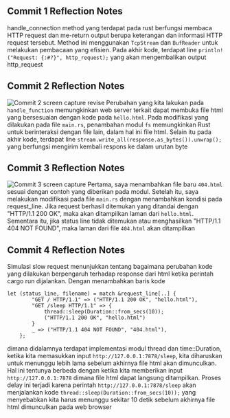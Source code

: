 ## Commit 1 Reflection Notes
handle_connection method yang terdapat pada rust berfungsi membaca HTTP request dan me-return output berupa keterangan dan informasi HTTP request tersebut. Method ini menggunakan 
```TcpStream``` dan ```BufReader``` untuk melakukan pembacaan yang efisien. Pada akhir kode, terdapat line ```println!("Request: {:#?}", http_request);``` yang akan mengembalikan output
http_request 

## Commit 2 Reflection Notes
![Commit 2 screen capture revise](rust_good_revise.jpg)
Perubahan yang kita lakukan pada ```handle_function``` memungkinkan web server terkait dapat membuka file html yang bersesuaian dengan kode pada ```hello.html```. Pada modifikasi yang dilakukan pada file ```main.rs```, penambahan modul ```fs``` memungkinkan Rust untuk berinteraksi dengan file lain, dalam hal ini file html. Selain itu pada akhir kode, terdapat line ```stream.write_all(response.as_bytes()).unwrap();``` yang berfungsi mengirim kembali respons ke dalam urutan byte

## Commit 3 Reflection Notes
![Commit 3 screen capture](rust_404.jpg)
Pertama, saya menambahkan file baru ```404.html``` sesuai dengan contoh yang diberikan pada modul. Setelah itu, saya melakukan modifikasi pada file ```main.rs``` dengan menambahkan kondisi pada request_line. Jika request berhasil ditemukan yang ditandai dengan "HTTP/1.1 200 OK", maka akan ditampilkan laman dari ```hello.html```. Sementara itu, jika status line tidak ditemukan atau menghasilkan "HTTP/1.1 404 NOT FOUND", maka laman dari file ```404.html``` akan ditampilkan

## Commit 4 Reflection Notes
Simulasi slow request menunjukkan tentang bagaimana perubahan kode yang dilakukan berpengaruh terhadap response dari html ketika perintah cargo run dijalankan. Dengan menambahkan baris kode 
```
let (status_line, filename) = match &request_line[..] {
        "GET / HTTP/1.1" => ("HTTP/1.1 200 OK", "hello.html"),
        "GET /sleep HTTP/1.1" => {
            thread::sleep(Duration::from_secs(10));
            ("HTTP/1.1 200 OK", "hello.html")
        }
        _ => ("HTTP/1.1 404 NOT FOUND", "404.html"),
    };
```
dimana didalamnya terdapat implementasi modul thread dan time::Duration, ketika kita memasukkan input ```http://127.0.0.1:7878/sleep```, kita diharuskan untuk menunggu lebih lama sebelum akhirnya file html akan dimunculkan. Hal ini tentunya berbeda dengan ketika kita memberikan input ```http://127.0.0.1:7878``` dimana file html dapat langsung ditampilkan. Proses delay ini terjadi karena perintah ```http://127.0.0.1:7878/sleep``` akan menjalankan kode ```thread::sleep(Duration::from_secs(10));``` yang menyebabkan kita harus menunggu sekitar 10 detik sebelum akhirnya file html dimunculkan pada web browser